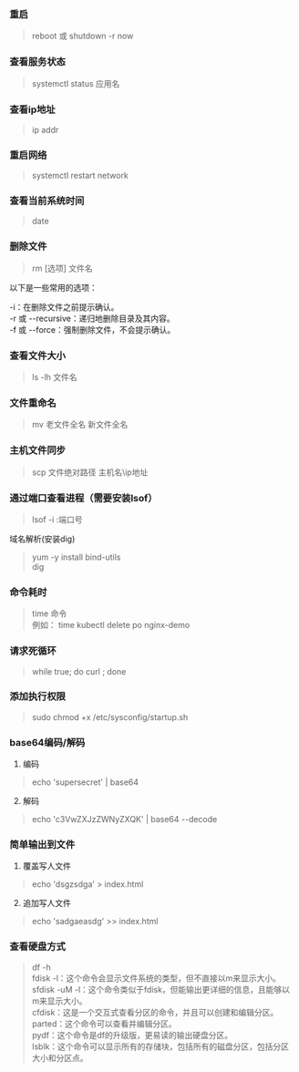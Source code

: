 ### 重启
> reboot 
> 或
> shutdown -r now

### 查看服务状态
> systemctl status 应用名

### 查看ip地址
> ip addr

### 重启网络
> systemctl restart network

### 查看当前系统时间
> date


### 删除文件
> rm [选项] 文件名

以下是一些常用的选项：

-i：在删除文件之前提示确认。  
-r 或 --recursive：递归地删除目录及其内容。  
-f 或 --force：强制删除文件，不会提示确认。  

### 查看文件大小
> ls -lh 文件名

### 文件重命名
> mv 老文件全名 新文件全名

### 主机文件同步
> scp 文件绝对路径 主机名\ip地址

### 通过端口查看进程（需要安装lsof）
> lsof -i :端口号

域名解析(安装dig)
> yum -y install bind-utils  
> dig

### 命令耗时
> time 命令  
> 例如： time kubectl delete po nginx-demo

### 请求死循环
> while true; do curl <ip>; done

### 添加执行权限
> sudo chmod +x /etc/sysconfig/startup.sh

### base64编码/解码
1. 编码
> echo 'supersecret' | base64

2. 解码
> echo 'c3VwZXJzZWNyZXQK' | base64 --decode

### 简单输出到文件
1. 覆盖写人文件
> echo 'dsgzsdga' > index.html

2. 追加写人文件
> echo 'sadgaeasdg' >> index.html

### 查看硬盘方式
> df -h   
> fdisk -l：这个命令会显示文件系统的类型，但不直接以m来显示大小。  
> sfdisk -uM -l：这个命令类似于fdisk，但能输出更详细的信息，且能够以m来显示大小。  
> cfdisk：这是一个交互式查看分区的命令，并且可以创建和编辑分区。  
> parted：这个命令可以查看并编辑分区。  
> pydf：这个命令是df的升级版，更易读的输出硬盘分区。  
> lsblk：这个命令可以显示所有的存储块，包括所有的磁盘分区，包括分区大小和分区点。  


